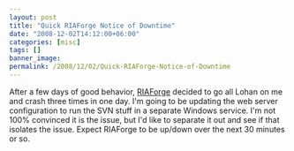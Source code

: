 ```yaml
---
layout: post
title: "Quick RIAForge Notice of Downtime"
date: "2008-12-02T14:12:00+06:00"
categories: [misc]
tags: []
banner_image: 
permalink: /2008/12/02/Quick-RIAForge-Notice-of-Downtime
---
```


After a few days of good behavior, <a href="http://www.riaforge.org">RIAForge</a> decided to go all Lohan on me and crash three times in one day. I'm going to be updating the web server configuration to run the SVN stuff in a separate Windows service. I'm not 100% convinced it is the issue, but I'd like to separate it out and see if that isolates the issue. Expect RIAForge to be up/down over the next 30 minutes or so.